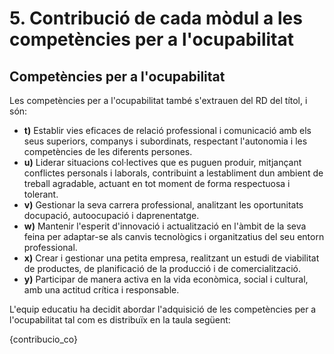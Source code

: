 # 5. Contribució de cada mòdul a les competències per a l'ocupabilitat

## Competències per a l'ocupabilitat

Les competències per a l'ocupabilitat també s'extrauen del RD del títol, i són:


<!-- NOTA: Al BOE posa "vidas" en lloc de "vias". Errata?-->
* **t)** Establir vies eficaces de relació professional i comunicació amb els seus superiors, companys i subordinats, respectant l'autonomia i les competències de les diferents persones.
* **u)** Liderar situacions col·lectives que es puguen produir, mitjançant conflictes personals i laborals, contribuint a lestabliment dun ambient de treball agradable, actuant en tot moment de forma respectuosa i tolerant.
* **v)** Gestionar la seva carrera professional, analitzant les oportunitats docupació, autoocupació i daprenentatge.
* **w)** Mantenir l'esperit d'innovació i actualització en l'àmbit de la seva feina per adaptar-se als canvis tecnològics i organitzatius del seu entorn professional.
* **x)** Crear i gestionar una petita empresa, realitzant un estudi de viabilitat de productes, de planificació de la producció i de comercialització.
* **y)** Participar de manera activa en la vida econòmica, social i cultural, amb una actitud crítica i responsable.

<!-- PER A DAW:

o) Gestionar i/o realitzar el manteniment dels recursos de la seua àrea en funció de les càrregues de treball i el pla de manteniment.
p) Adaptar-se a les noves situacions laborals, mantenint actualitzats els coneixements científics, tècnics i tecnològics relatius al seu entorn professional, gestionant la seua formació i els recursos existents en l'aprenentatge al llarg de la vida i utilitzant les tecnologies de la informació i la comunicació.
q) Resoldre situacions, problemes o contingències amb iniciativa i autonomia en l'àmbit de la seua competència, amb creativitat, innovació i esperit de millora en el treball personal i en el dels membres de l'equip.
r) Organitzar i coordinar equips de treball, supervisant el desenrotllament d'este, amb responsabilitat, mantenint relacions fluides i assumint el lideratge, així com, aportant solucions als conflictes grupals que es presenten.
s) Comunicar-se amb els seus iguals, superiors, clients i persones sota la seua responsabilitat utilitzant vies eficaces de comunicació, transmetent la informació o coneixements adequats, i respectant l'autonomia i competència de les persones que intervenen en l'àmbit del seu treball.
t) Generar entorns segurs en el desenrotllament del seu treball i el del seu equip, supervisant i aplicant els procediments de prevenció de riscos laborals i ambientals d'acord amb el que s'establix per la normativa i els objectius de l'empresa.
u) Supervisar i aplicar procediments de gestió de qualitat, d'accessibilitat universal i de disseny per a tots, en les activitats professionals incloses en els processos de producció o prestació de servicis.
v) Realitzar la gestió bàsica per a la creació i funcionament d'una petita empresa i tindre iniciativa en la seua activitat professional amb sentit de la responsabilitat social.
w) Exercir els seus drets i complir amb les obligacions derivades de la seua activitat professional, d'acord amb el que s'establix en la legislació vigent, participant activament en la vida econòmica, social i cultural.»


-->


<!--

PER A ASIX:

15.  Efectuar consultes, dirigint-se a la persona adequada i saber respectar l'autonomia dels subordinats, informant quan siga convenient.
16.  Mantindre l'esperit d'innovació i actualització en l'àmbit del seu treball per a adaptar-se als canvis tecnològics i organitzatius del seu entorn professional.
17.  Liderar situacions col·lectives que es puguen produir, mediant en conflictes personals i laborals, contribuint a l'establiment d'un ambient de treball agradable i actuant en tot moment de manera sincera, respectuosa i tolerant.
18.  Resoldre problemes i prendre decisions individuals, seguint les normes i procediments establits, definits dins de l'àmbit de la seua competència.
19.  Gestionar la seua carrera professional, analitzant les oportunitats d'ocupació, autoocupació i d'aprenentatge.
20.  Participar de manera activa en la vida econòmica, social i cultural amb actitud crítica i responsable.
21.  Crear i gestionar una petita empresa, realitzant un estudi de viabilitat de productes, de planificació de la producció i de comercialització.

-->


<!-- 

m) Organitzar i desenvolupar el treball assignat mantenint unes relacions professionals adequades a l'entorn de treball.
n) Mantindre un esperit constant d'innovació i actualització en l'àmbit del sector informàtic.
ñ) Utilitzar els mitjans de consulta disponibles, seleccionant el més adequat en cada cas, per a resoldre en temps raonable suposats no coneguts i dubtes professionals.
o) Aplicar els protocols i normes de seguretat, qualitat i respecte al medi ambient en les intervencions realitzades.
p) Complir amb els objectius de la producció, col·laborant amb l'equip de treball i actuant conforme als principis de responsabilitat i tolerància. 
q) Adaptar-se a diferents llocs de treball i noves situacions laborals originats per canvis tecnològics i organitzatius en els processos productius. 
r) Resoldre problemes i prendre decisions individuals seguint les normes i procediments establits definits dins de l'àmbit de la seua competència. 
s) Exercir els seus drets i complir amb les obligacions derivades de les relacions laborals, d'acord amb el que s'establix en la legislació vigent. 
t) Gestionar la seua carrera professional, analitzant les oportunitats d'ocupació, autoocupació i aprenentatge. 
u) Crear i gestionar una petita empresa, realitzant un estudi de viabilitat de productes, planificació de la producció i comercialització.
v) Participar de manera activa en la vida econòmica, social i cultural, amb una actitud crítica i responsable.
-->

L'equip educatiu ha decidit abordar l'adquisició de les competències per a l'ocupabilitat tal com es distribuïx en la taula següent:

{contribucio_co}

<!-- 
Igual  que  en  l'apartat  anterior,  és  important  saber  quines  competències  per  a  l'ocupabilitat es treballaran en cada un dels mòduls professionals per a poder integrar-les coherentment en la programació. 
Aconsellem treballar les competències per a l'ocupabilitat de manera diferent de les competències professionals. Com que són competències relacionades amb les habilitats  personals  i  socials  de  les  persones,  no  tenen  una  relació  directa  amb  les  habilitats específicament professionals i, per tant, no és oportú ponderar el seu pes. Per contra, l'equip educatiu, en funció de la seua experiència, haurà de decidir en quins mòduls  es  poden  treballar  estes  competències  per  ser  més  ajustat  a  les  situacions d'aprenentatge que es plantejaran.

Estes  competències,  fonamentals  per  a  l'acompliment  professional,  han  d'estar  reflectides  en  rúbriques,  llistes  de  control,  autoavaluacions  i,  en  definitiva  qualsevol  instrument usat per a l'avaluació en els mòduls que les abordaran. Això és important  amb l'objectiu d'assegurar que el procés avaluatiu valore tant el desenrotllament tècnic  com les actituds i les capacitats necessàries per a una inserció laboral. 
-->


